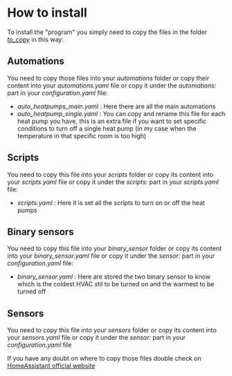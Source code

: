 # How to install
To install the "program" you simply need to copy the files in the folder [*to_copy*](https://github.com/ilpiccoli/smart-heatpumps-ha/tree/main/to_copy) in this way:

## Automations
You need to copy those files into your *automations* folder or copy their content into your *automations.yaml* file or copy it under the *automations:* part in your *configuration.yaml* file:
- *auto_heatpumps_main.yaml* : Here there are all the main automations
- *auto_heatpump_single.yaml* : You can copy and rename this file for each heat pump you have, this is an extra file if you want to set specific conditions to turn off a single heat pump (in my case when the temperature in that specific room is too high)

## Scripts
You need to copy this file into your *scripts* folder or copy its content into your *scripts.yaml* file or copy it under the *scripts:* part in your *scripts.yaml* file:
- *scripts.yaml* : Here it is set all the scripts to turn on or off the heat pumps

## Binary sensors
You need to copy this file into your *binary_sensor* folder or copy its content into your *binary_sensor.yaml* file or copy it under the *sensor:* part in your *configuration.yaml* file:
- *binary_sensor.yaml* : Here are stored the two binary sensor to know which is the coldest HVAC stil to be turned on and the warmest to be turned off

## Sensors
You need to copy this file into your *sensors* folder or copy its content into your *sensors.yaml* file or copy it under the *sensor:* part in your *configuration.yaml* file

If you have any doubt on where to copy those files double check on [HomeAssistant official website](https://www.home-assistant.io)
